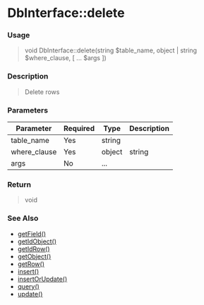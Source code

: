 
# DbInterface::delete 

### Usage

> void DbInterface::delete(string $table_name, object | string $where_clause, [ ... $args ])

### Description

> Delete rows

### Parameters

Parameter | Required | Type | Description
------------- |------------- |------------- |------------- 
table_name | Yes | string |
where_clause | Yes | object | string |
args | No | ... |

### Return
> void 
### See Also

* [getField()](getfield.md)
* [getIdObject()](getidobject.md)
* [getIdRow()](getidrow.md)
* [getObject()](getobject.md)
* [getRow()](getrow.md)
* [insert()](insert.md)
* [insertOrUpdate()](insertorupdate.md)
* [query()](query.md)
* [update()](update.md)


